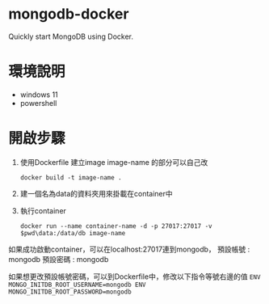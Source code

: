# mongodb-docker
Quickly start MongoDB using Docker.

# 環境說明
- windows 11
- powershell

# 開啟步驟
1. 使用Dockerfile 建立image
image-name 的部分可以自己改
    ```
    docker build -t image-name .
    ```


2. 建一個名為data的資料夾用來掛載在container中


3. 執行container
    ```
    docker run --name container-name -d -p 27017:27017 -v $pwd\data:/data/db image-name
    ```

如果成功啟動container，可以在localhost:27017連到mongodb，
預設帳號 : mongodb
預設密碼 : mongodb

如果想更改預設帳號密碼，可以到Dockerfile中，修改以下指令等號右邊的值
    ```
    ENV MONGO_INITDB_ROOT_USERNAME=mongodb
    ENV MONGO_INITDB_ROOT_PASSWORD=mongodb
    ```